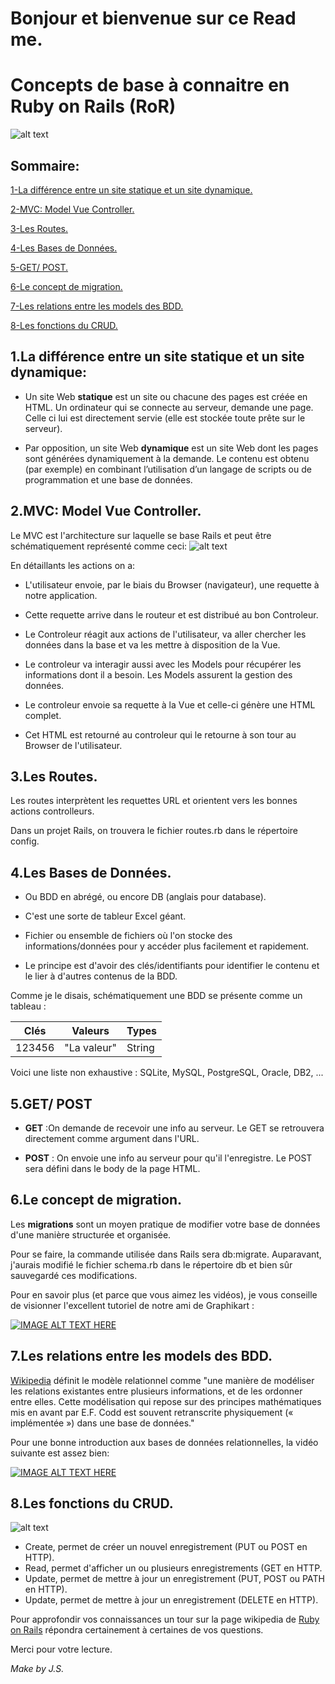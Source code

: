 # Bonjour et bienvenue sur ce Read me. #

# Concepts de base à connaitre en Ruby on Rails (RoR) #

![alt text](https://www.bacancytechnology.com/blog/wp-content/uploads/2014/08/rubyonrailswebapplicatondevelopment.png "Architecture Rails")

## Sommaire: ##
[1-La différence entre un site statique et un site dynamique.](#SD) 

[2-MVC: Model Vue Controller.](#MVC) 

[3-Les Routes.](#Routes) 

[4-Les Bases de Données.](#DB) 

[5-GET/ POST.](#GP) 

[6-Le concept de migration.](#Mig) 

[7-Les relations entre les models des BDD.](#BDD)

[8-Les fonctions du CRUD.](#CRUD) 


## <a name="SD">1.La différence entre un site statique et un site dynamique:</a> ##

 * Un site Web __statique__ est un site ou chacune des pages est créée en HTML. Un ordinateur qui se connecte au serveur, demande une page. Celle ci lui est directement servie (elle est stockée toute prête sur le serveur).
 
 * Par opposition, un site Web __dynamique__ est un site Web dont les pages sont générées dynamiquement à la demande.
 Le contenu est obtenu (par exemple) en combinant l’utilisation d’un langage de scripts ou de programmation et une base de données.


## <a name="MVC">2.MVC: Model Vue Controller.</a> ##
Le MVC est l'architecture sur laquelle se base Rails et peut être schématiquement représenté comme ceci:
![alt text](https://image.slidesharecdn.com/rubyror-140609115622-phpapp01/95/ruby-on-rails-penetration-testing-5-638.jpg?cb=1402316148 "Ruby on Rails")

En détaillants les actions on a:

  * L'utilisateur envoie, par le biais du Browser (navigateur), une requette à notre application.

  * Cette requette arrive dans le routeur et est distribué au bon Controleur. 

  * Le Controleur réagit aux actions de l'utilisateur, va aller chercher les données dans la base et va les mettre à disposition de la Vue.

  * Le controleur va interagir aussi avec les Models pour récupérer les informations dont il a besoin. Les Models assurent la gestion des données.

  * Le controleur envoie sa requette à la Vue et celle-ci génère une HTML complet.

  * Cet HTML est retourné au controleur qui le retourne à son tour au Browser de l'utilisateur.  
 

## <a name="Routes">3.Les Routes.</a> ##

Les routes interprètent les requettes URL et orientent vers les bonnes actions controlleurs.

Dans un projet Rails, on trouvera le fichier routes.rb dans le répertoire config.


## <a name="DB">4.Les Bases de Données.</a> ##

  * Ou BDD en abrégé, ou encore DB (anglais pour database).
  
  * C'est une sorte de tableur Excel géant.
  
  * Fichier ou ensemble de fichiers où l'on stocke des informations/données pour y accéder plus facilement et rapidement.
  
  * Le principe est d'avoir des clés/identifiants pour identifier le contenu et le lier à d'autres contenus de la BDD.

 Comme je le disais, schématiquement une BDD se présente comme un tableau :

  |Clés  |Valeurs    |Types |
  |------|-----------|------|
  |123456|"La valeur"|String|

  Voici une liste non exhaustive : SQLite, MySQL, PostgreSQL, Oracle, DB2, ...

## <a name="GP">5.GET/ POST</a> ##

 * __GET__ :On demande de recevoir une info au serveur. Le GET se retrouvera directement comme argument dans l'URL.
    
  * __POST__ : On envoie une info au serveur pour qu'il l'enregistre. Le POST sera défini dans le body de la page HTML.


## <a name="Mig">6.Le concept de migration.</a> ##

Les __migrations__ sont un moyen pratique de modifier votre base de données d'une manière structurée et organisée.

Pour se faire, la commande utilisée dans Rails sera db:migrate. Auparavant, j'aurais modifié le fichier schema.rb dans le répertoire db et bien sûr sauvegardé ces modifications.

Pour en savoir plus (et parce que vous aimez les vidéos), je vous conseille de visionner l'excellent tutoriel de notre ami de Graphikart :

[![IMAGE ALT TEXT HERE](http://img.youtube.com/vi/LBtCqTeJvfg/0.jpg)](http://www.youtube.com/watch?v=LBtCqTeJvfg)


## <a name="BDD">7.Les relations entre les models des BDD.</a> ##

[Wikipedia](https://fr.wikipedia.org/wiki/Mod%C3%A8le_relationnel) définit le modèle relationnel comme "une manière de modéliser les relations existantes entre plusieurs informations, et de les ordonner entre elles. Cette modélisation qui repose sur des principes mathématiques mis en avant par E.F. Codd est souvent retranscrite physiquement (« implémentée ») dans une base de données."

Pour une bonne introduction aux bases de données relationnelles, la vidéo suivante est assez bien:

[![IMAGE ALT TEXT HERE](http://img.youtube.com/vi/4etRfqKF1XE/0.jpg)](http://www.youtube.com/watch?v=4etRfqKF1XE)


## <a name="CRUD">8.Les fonctions du CRUD.</a> ##

![alt text](https://www.google.fr/url?sa=i&rct=j&q=&esrc=s&source=images&cd=&cad=rja&uact=8&ved=0ahUKEwi9rfmY_f3YAhVElxQKHSwTCDQQjRwIBw&url=http%3A%2F%2Fcoursework.vschool.io%2Fmongoose-crud%2F&psig=AOvVaw2lzqurk6PoC86kSVaHYA9j&ust=1517342971241986 "crud")

  * Create, permet de créer un nouvel enregistrement (PUT ou POST en HTTP).
  * Read, permet d'afficher un ou plusieurs enregistrements (GET en HTTP.
  * Update, permet de mettre à jour un enregistrement (PUT, POST ou PATH en HTTP).
  * Update, permet de mettre à jour un enregistrement (DELETE en HTTP).

Pour approfondir vos connaissances un tour sur la page wikipedia de [Ruby on Rails](https://fr.wikipedia.org/wiki/Ruby_on_Rails) répondra certainement à certaines de vos questions.

Merci pour votre lecture.

_Make by J.S._

